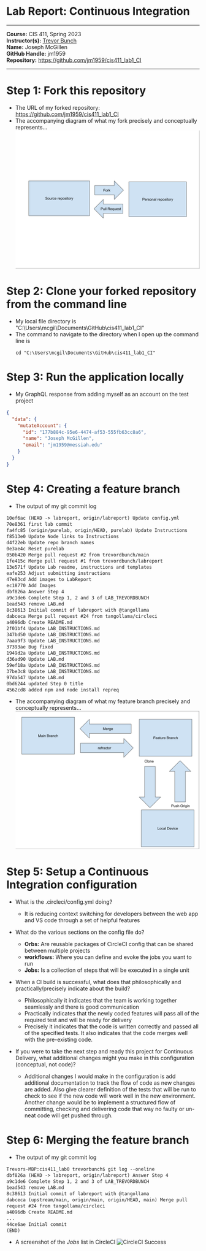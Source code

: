 # Lab Report: Continuous Integration
___
**Course:** CIS 411, Spring 2023  
**Instructor(s):** [Trevor Bunch](https://github.com/trevordbunch)  
**Name:** Joseph McGillen  
**GitHub Handle:** jm1959  
**Repository:** https://github.com/jm1959/cis411_lab1_CI
___

# Step 1: Fork this repository
- The URL of my forked repository: https://github.com/jm1959/cis411_lab1_CI
- The accompanying diagram of what my fork precisely and conceptually represents...
![Use Case Diagram](/assets/Forked_Repositroy.svg)

# Step 2: Clone your forked repository from the command line  
- My local file directory is "C:\Users\mcgil\Documents\GitHub\cis411_lab1_CI"
- The command to navigate to the directory when I open up the command line is 
  ```
  cd "C:\Users\mcgil\Documents\GitHub\cis411_lab1_CI"
  ```

# Step 3: Run the application locally
- My GraphQL response from adding myself as an account on the test project
``` json
{
  "data": {
    "mutateAccount": {
      "id": "177b884c-95e6-4474-af53-555fb63cc8a6",
      "name": "Joseph McGillen",
      "email": "jm1959@messiah.edu"
    }
  }
}
```

# Step 4: Creating a feature branch
- The output of my git commit log
```
10ef6ac (HEAD -> labreport, origin/labreport) Update config.yml
70e8361 first lab commit
fa4fc85 (origin/purelab, origin/HEAD, purelab) Update Instructions
f8513e0 Update Node links to Instructions
d4f22eb Update repo branch names
0e3ae4c Reset purelab
050b420 Merge pull request #2 from trevordbunch/main
1fe415c Merge pull request #1 from trevordbunch/labreport
13e571f Update Lab readme, instructions and templates
eafe253 Adjust submitting instructions
47e83cd Add images to LabReport
ec18770 Add Images
dbf826a Answer Step 4
a9c1de6 Complete Step 1, 2 and 3 of LAB_TREVORDBUNCH
1ead543 remove LAB.md
8c38613 Initial commit of labreport with @tangollama
dabceca Merge pull request #24 from tangollama/circleci
a4096db Create README.md
2f01bf4 Update LAB_INSTRUCTIONS.md
347bd50 Update LAB_INSTRUCTIONS.md
7aaa9f3 Update LAB_INSTRUCTIONS.md
37393ae Bug fixed
1949d2a Update LAB_INSTRUCTIONS.md
d36ad90 Update LAB.md
59ef18a Update LAB_INSTRUCTIONS.md
37be3c8 Update LAB_INSTRUCTIONS.md
97da547 Update LAB.md
0bd6244 updated Step 0 title
4562cd8 added npm and node install repreq
```
- The accompanying diagram of what my feature branch precisely and conceptually represents...
  ![Feature Branch Diagram](/assets/Branch_Repository.svg)

# Step 5: Setup a Continuous Integration configuration
- What is the .circleci/config.yml doing?  
  - It is reducing context switching for developers between the web app and VS code through a set of helpful features

- What do the various sections on the config file do?  
  - **Orbs:** Are reusable packages of CircleCI config that can be shared between multiple projects
  - **workflows:** Where you can define and evoke the jobs you want to run
  - **Jobs:** Is a collection of steps that will be executed in a single unit 

- When a CI build is successful, what does that philosophically and practically/precisely indicate about the build?  
  - Philosophically it indicates that the team is working together seamlessly and there is 
    good communication
  - Practically indicates that the newly coded features will pass all of the required test and will be ready for delivery 
  - Precisely it indicates that the code is written correctly and passed all of the specified tests.
    It also indicates that the code merges well with the pre-existing code.

- If you were to take the next step and ready this project for Continuous Delivery, what additional changes might you make in this configuration (conceptual, not code)?
  -   Additional changes I would make in the configuration is add additional documentation to track the flow of code as new changes are added. Also give clearer definition of the tests that will be run to check to see if the new code will work well in the new environment. Another change would be to implement a structured flow of committing, checking and delivering code that way no faulty or un-neat code will get pushed through.
   

# Step 6: Merging the feature branch
* The output of my git commit log
```
Trevors-MBP:cis411_lab0 trevorbunch$ git log --oneline
dbf826a (HEAD -> labreport, origin/labreport) Answer Step 4
a9c1de6 Complete Step 1, 2 and 3 of LAB_TREVORDBUNCH
1ead543 remove LAB.md
8c38613 Initial commit of labreport with @tangollama
dabceca (upstream/main, origin/main, origin/HEAD, main) Merge pull request #24 from tangollama/circleci
a4096db Create README.md
...
44ce6ae Initial commit
(END)
```

* A screenshot of the _Jobs_ list in CircleCI
![CircleCI Success](../assets/circleci_success.png)

